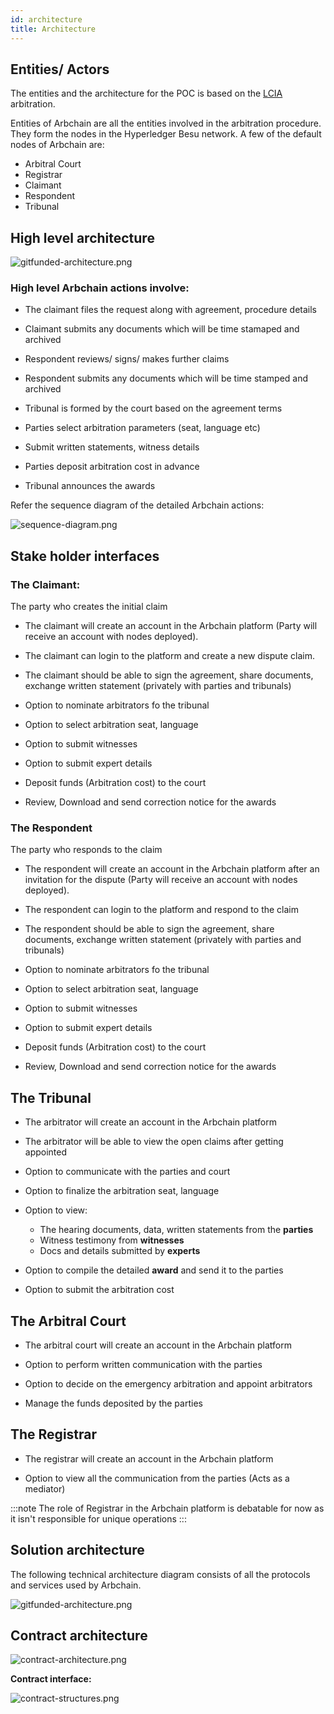 ```yaml
---
id: architecture
title: Architecture
---
```


## Entities/ Actors

The entities and the architecture for the POC is based on the [LCIA](https://lcia.org) arbitration.

Entities of Arbchain are all the entities involved in the arbitration procedure.
They form the nodes in the Hyperledger Besu network. A few of the default nodes of Arbchain are:

* Arbitral Court
* Registrar
* Claimant
* Respondent
* Tribunal

## High level architecture

![gitfunded-architecture.png](/img/highlevel-architecture.png)
 

### High level Arbchain actions involve:

* The claimant files the request along with agreement, procedure details

* Claimant submits any documents which will be time stamaped and archived

* Respondent reviews/ signs/ makes further claims

* Respondent submits any documents which will be time stamped and archived

* Tribunal is formed by the court based on the agreement terms

* Parties select arbitration parameters (seat, language etc)

* Submit written statements, witness details

* Parties deposit arbitration cost in advance

* Tribunal announces the awards


Refer the sequence diagram of the detailed Arbchain actions:

![sequence-diagram.png](/img/sequence-diagram.png)


## Stake holder interfaces

### The Claimant:
The party who creates the initial claim

* The claimant will create an account in the Arbchain platform (Party will receive an account with nodes deployed).

* The claimant can login to the platform and create a new dispute claim.

* The claimant should be able to sign the agreement, share documents, exchange written statement (privately with parties and tribunals)

* Option to nominate arbitrators fo the tribunal

* Option to select arbitration seat, language

* Option to submit witnesses

* Option to submit expert details

* Deposit funds (Arbitration cost) to the court

* Review, Download and send correction notice for the awards

### The Respondent
The party who responds to the claim

* The respondent will create an account in the Arbchain platform after an invitation for the dispute (Party will receive an account with nodes deployed).

* The respondent can login to the platform and respond to the claim

* The respondent should be able to sign the agreement, share documents, exchange written statement (privately with parties and tribunals)

* Option to nominate arbitrators fo the tribunal

* Option to select arbitration seat, language

* Option to submit witnesses

* Option to submit expert details

* Deposit funds (Arbitration cost) to the court

* Review, Download and send correction notice for the awards

## The Tribunal

* The arbitrator will create an account in the Arbchain platform

* The arbitrator will be able to view the open claims after getting appointed

* Option to communicate with the parties and court

*  Option to finalize the arbitration seat, language

* Option to view:
    * The hearing documents, data, written statements from the **parties** 
    * Witness testimony from **witnesses**
    * Docs and details submitted by **experts**
    
* Option to compile the detailed **award** and send it to the parties

* Option to submit the arbitration cost
    
## The Arbitral Court

* The arbitral court will create an account in the Arbchain platform

* Option to perform written communication with the parties

* Option to decide on the emergency arbitration and appoint arbitrators

* Manage the funds deposited by the parties

## The Registrar

* The registrar will create an account in the Arbchain platform

* Option to view all the communication from the parties (Acts as a mediator)

:::note
The role of Registrar in the Arbchain platform is debatable for now as it isn't responsible for unique operations
:::




## Solution architecture
The following technical architecture diagram consists of all the protocols and services used by Arbchain. 

![gitfunded-architecture.png](/img/solution-architecture.png)

## Contract architecture

![contract-architecture.png](/img/contract-architecture.png)

**Contract interface:**

![contract-structures.png](/img/contract-structure.png)














